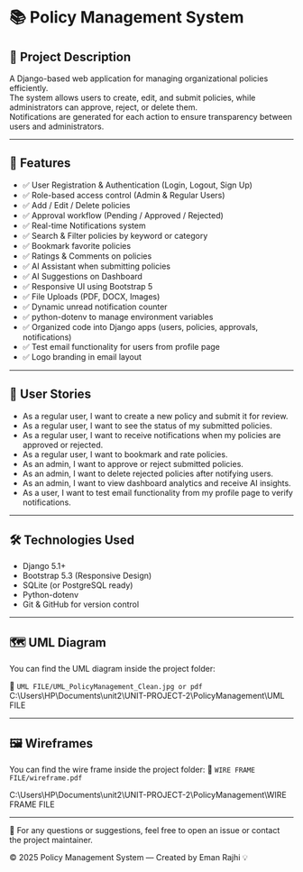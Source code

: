 # 📚 Policy Management System

## 📝 Project Description

A Django-based web application for managing organizational policies efficiently.  
The system allows users to create, edit, and submit policies, while administrators can approve, reject, or delete them.  
Notifications are generated for each action to ensure transparency between users and administrators.

---

## 🚀 Features

- ✅ User Registration & Authentication (Login, Logout, Sign Up)
- ✅ Role-based access control (Admin & Regular Users)
- ✅ Add / Edit / Delete policies
- ✅ Approval workflow (Pending / Approved / Rejected)
- ✅ Real-time Notifications system
- ✅ Search & Filter policies by keyword or category
- ✅ Bookmark favorite policies
- ✅ Ratings & Comments on policies
- ✅ AI Assistant when submitting policies
- ✅ AI Suggestions on Dashboard
- ✅ Responsive UI using Bootstrap 5
- ✅ File Uploads (PDF, DOCX, Images)
- ✅ Dynamic unread notification counter
- ✅ python-dotenv to manage environment variables
- ✅ Organized code into Django apps (users, policies, approvals, notifications)
- ✅ Test email functionality for users from profile page
- ✅ Logo branding in email layout


---

## 👥 User Stories

- As a regular user, I want to create a new policy and submit it for review.
- As a regular user, I want to see the status of my submitted policies.
- As a regular user, I want to receive notifications when my policies are approved or rejected.
- As a regular user, I want to bookmark and rate policies.
- As an admin, I want to approve or reject submitted policies.
- As an admin, I want to delete rejected policies after notifying users.
- As an admin, I want to view dashboard analytics and receive AI insights.
- As a user, I want to test email functionality from my profile page to verify notifications.

---

## 🛠️ Technologies Used

- Django 5.1+
- Bootstrap 5.3 (Responsive Design)
- SQLite (or PostgreSQL ready)
- Python-dotenv
- Git & GitHub for version control

---

## 🗺️ UML Diagram

You can find the UML diagram inside the project folder:

📁 `UML FILE/UML_PolicyManagement_Clean.jpg or pdf`
C:\Users\HP\Documents\unit2\UNIT-PROJECT-2\PolicyManagement\UML FILE




---

## 🖼️ Wireframes

You can find the wire frame inside the project folder:
📁 `WIRE FRAME FILE/wireframe.pdf`

C:\Users\HP\Documents\unit2\UNIT-PROJECT-2\PolicyManagement\WIRE FRAME FILE


---

📣 For any questions or suggestions, feel free to open an issue or contact the project maintainer.

&copy; 2025 Policy Management System — Created by Eman Rajhi 💡
